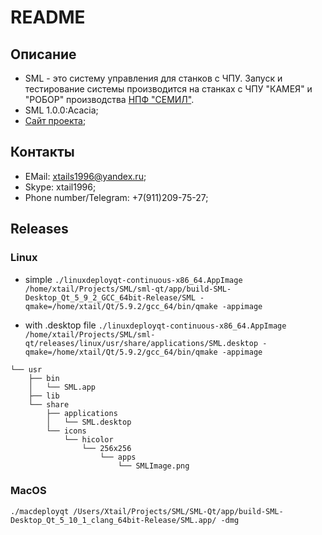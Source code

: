 # README #

## Описание ##

* SML - это систему управления для станков с ЧПУ. Запуск и тестирование системы производится на станках с ЧПУ "КАМЕЯ" и "РОБОР" производства [НПФ "СЕМИЛ"](https://semil.ru/).
* SML 1.0.0:Acacia;
* [Сайт проекта](https://appsforgeinc.bitbucket.io/);

## Контакты ##

* EMail: xtails1996@yandex.ru;
* Skype: xtail1996;
* Phone number/Telegram: +7(911)209-75-27;

## Releases ##

### Linux ###

* simple `./linuxdeployqt-continuous-x86_64.AppImage /home/xtail/Projects/SML/sml-qt/app/build-SML-Desktop_Qt_5_9_2_GCC_64bit-Release/SML -qmake=/home/xtail/Qt/5.9.2/gcc_64/bin/qmake -appimage`

* with .desktop file `./linuxdeployqt-continuous-x86_64.AppImage /home/xtail/Projects/SML/sml-qt/releases/linux/usr/share/applications/SML.desktop -qmake=/home/xtail/Qt/5.9.2/gcc_64/bin/qmake -appimage`

```
└── usr
    ├── bin
    │   └── SML.app
    ├── lib
    └── share
        ├── applications
        │   └── SML.desktop
        └── icons
            └── hicolor
                └── 256x256 
                    └── apps 
                        └── SMLImage.png
```


### MacOS ###
`./macdeployqt /Users/Xtail/Projects/SML/SML-Qt/app/build-SML-Desktop_Qt_5_10_1_clang_64bit-Release/SML.app/ -dmg`